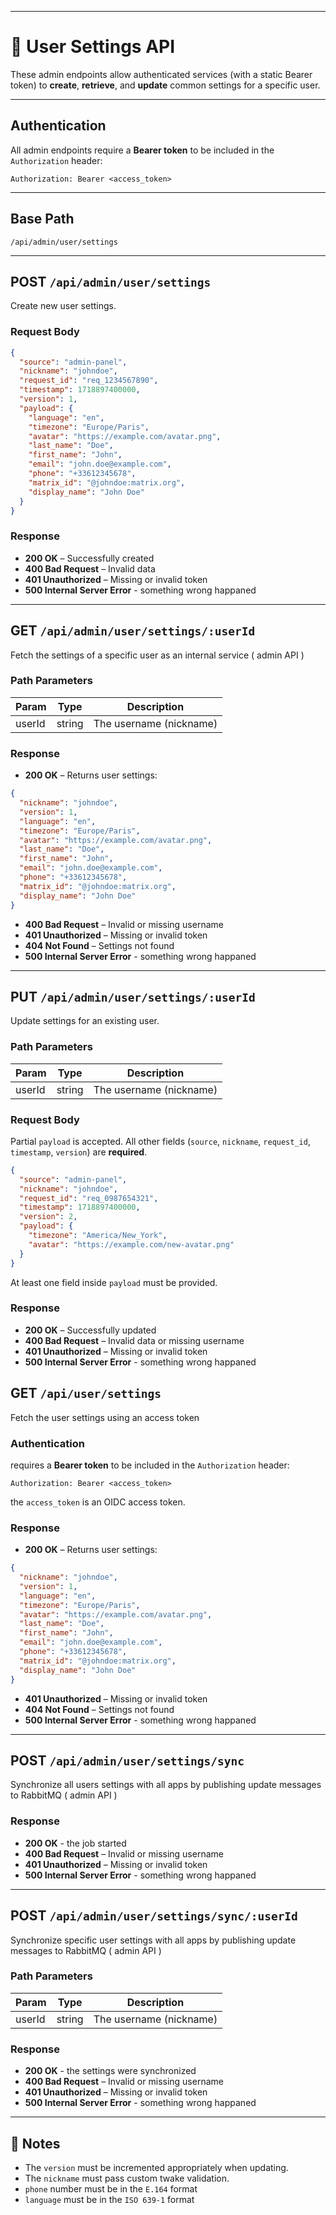 
---

# 📘 User Settings API

These admin endpoints allow authenticated services (with a static Bearer token) to **create**, **retrieve**, and **update** common settings for a specific user.

---

## Authentication

All admin endpoints require a **Bearer token** to be included in the `Authorization` header:

```http
Authorization: Bearer <access_token>
```

---

## Base Path

```
/api/admin/user/settings
```

---

## POST `/api/admin/user/settings`

Create new user settings.

### Request Body

```json
{
  "source": "admin-panel",
  "nickname": "johndoe",
  "request_id": "req_1234567890",
  "timestamp": 1718897400000,
  "version": 1,
  "payload": {
    "language": "en",
    "timezone": "Europe/Paris",
    "avatar": "https://example.com/avatar.png",
    "last_name": "Doe",
    "first_name": "John",
    "email": "john.doe@example.com",
    "phone": "+33612345678",
    "matrix_id": "@johndoe:matrix.org",
    "display_name": "John Doe"
  }
}
```

### Response

* **200 OK** – Successfully created
* **400 Bad Request** – Invalid data
* **401 Unauthorized** – Missing or invalid token
* **500 Internal Server Error** - something wrong happaned

---

## GET `/api/admin/user/settings/:userId`

Fetch the settings of a specific user as an internal service ( admin API )

### Path Parameters

| Param  | Type   | Description             |
| ------ | ------ | ----------------------- |
| userId | string | The username (nickname) |

### Response

* **200 OK** – Returns user settings:

```json
{
  "nickname": "johndoe",
  "version": 1,
  "language": "en",
  "timezone": "Europe/Paris",
  "avatar": "https://example.com/avatar.png",
  "last_name": "Doe",
  "first_name": "John",
  "email": "john.doe@example.com",
  "phone": "+33612345678",
  "matrix_id": "@johndoe:matrix.org",
  "display_name": "John Doe"
}
```

* **400 Bad Request** – Invalid or missing username
* **401 Unauthorized** – Missing or invalid token
* **404 Not Found** – Settings not found
* **500 Internal Server Error** - something wrong happaned

---

## PUT `/api/admin/user/settings/:userId`

Update settings for an existing user.

### Path Parameters

| Param  | Type   | Description             |
| ------ | ------ | ----------------------- |
| userId | string | The username (nickname) |

### Request Body

Partial `payload` is accepted. All other fields (`source`, `nickname`, `request_id`, `timestamp`, `version`) are **required**.

```json
{
  "source": "admin-panel",
  "nickname": "johndoe",
  "request_id": "req_0987654321",
  "timestamp": 1718897400000,
  "version": 2,
  "payload": {
    "timezone": "America/New_York",
    "avatar": "https://example.com/new-avatar.png"
  }
}
```

At least one field inside `payload` must be provided.

### Response

* **200 OK** – Successfully updated
* **400 Bad Request** – Invalid data or missing username
* **401 Unauthorized** – Missing or invalid token
* **500 Internal Server Error** - something wrong happaned

## GET `/api/user/settings`

Fetch the user settings using an access token

### Authentication

requires a **Bearer token** to be included in the `Authorization` header:

```http
Authorization: Bearer <access_token>
```

the `access_token` is an OIDC access token.

### Response

* **200 OK** – Returns user settings:

```json
{
  "nickname": "johndoe",
  "version": 1,
  "language": "en",
  "timezone": "Europe/Paris",
  "avatar": "https://example.com/avatar.png",
  "last_name": "Doe",
  "first_name": "John",
  "email": "john.doe@example.com",
  "phone": "+33612345678",
  "matrix_id": "@johndoe:matrix.org",
  "display_name": "John Doe"
}
```

* **401 Unauthorized** – Missing or invalid token
* **404 Not Found** – Settings not found
* **500 Internal Server Error** - something wrong happaned

---

## POST `/api/admin/user/settings/sync`

Synchronize all users settings with all apps by publishing update messages to RabbitMQ ( admin API )

### Response

* **200 OK** - the job started
* **400 Bad Request** – Invalid or missing username
* **401 Unauthorized** – Missing or invalid token
* **500 Internal Server Error** - something wrong happaned

---

## POST `/api/admin/user/settings/sync/:userId`

Synchronize specific user settings with all apps by publishing update messages to RabbitMQ ( admin API )

### Path Parameters

| Param  | Type   | Description             |
| ------ | ------ | ----------------------- |
| userId | string | The username (nickname) |

### Response

* **200 OK** - the settings were synchronized
* **400 Bad Request** – Invalid or missing username
* **401 Unauthorized** – Missing or invalid token
* **500 Internal Server Error** - something wrong happaned

---

## 📘 Notes

* The `version` must be incremented appropriately when updating.
* The `nickname` must pass custom twake validation.
* `phone` number must be in the `E.164` format
* `language` must be in the `ISO 639-1` format
